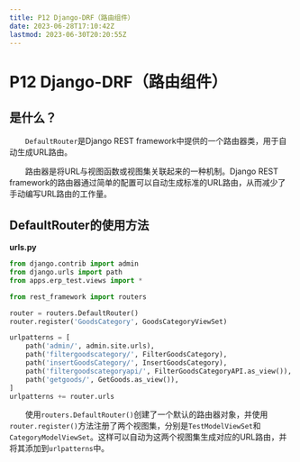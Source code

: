 ```yaml
---
title: P12 Django-DRF（路由组件）
date: 2023-06-28T17:10:42Z
lastmod: 2023-06-30T20:20:55Z
---
```


# P12 Django-DRF（路由组件）

## 是什么？

　　​`DefaultRouter`​是Django REST framework中提供的一个路由器类，用于自动生成URL路由。

　　路由器是将URL与视图函数或视图集关联起来的一种机制。Django REST framework的路由器通过简单的配置可以自动生成标准的URL路由，从而减少了手动编写URL路由的工作量。

## DefaultRouter的使用方法

**urls.py**

```python
from django.contrib import admin
from django.urls import path
from apps.erp_test.views import *

from rest_framework import routers

router = routers.DefaultRouter()
router.register('GoodsCategory', GoodsCategoryViewSet)

urlpatterns = [
    path('admin/', admin.site.urls),
    path('filtergoodscategory/', FilterGoodsCategory),
    path('insertGoodsCategory/', InsertGoodsCategory),
    path('filtergoodscategoryapi/', FilterGoodsCategoryAPI.as_view()),
    path('getgoods/', GetGoods.as_view()),
]
urlpatterns += router.urls
```

　　使用`routers.DefaultRouter()`​创建了一个默认的路由器对象，并使用`router.register()`​方法注册了两个视图集，分别是`TestModelViewSet`​和`CategoryModelViewSet`​。这样可以自动为这两个视图集生成对应的URL路由，并将其添加到`urlpatterns`​中。
